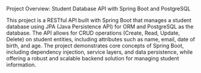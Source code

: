 Project Overview: Student Database API with Spring Boot and PostgreSQL

This project is a RESTful API built with Spring Boot that manages a student database using JPA (Java Persistence API) for ORM and PostgreSQL as the database. 
The API allows for CRUD operations (Create, Read, Update, Delete) on student entities, including attributes such as name, email, date of birth, and age. 
The project demonstrates core concepts of Spring Boot, including dependency injection, service layers, and data persistence, while offering a robust and scalable backend solution for managing student information.
